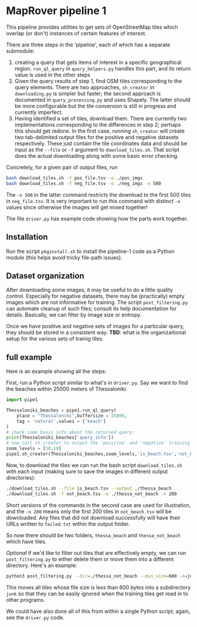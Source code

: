 # MapRover pipeline 1

This pipeline provides utilities to get sets of OpenStreetMap tiles which overlap (or don't) instances of certain features of interest.

There are three steps in the 'pipeline', each of which has a separate submodule:
1. creating a query that gets items of interest in a specific geographical region. `run_ql_query` in `query_helpers.py` handles this part, and its return value is used in the other steps
2. Given the query results of step 1, find OSM tiles corresponding to the query elements. There are two approaches, `sh_creator` in `downloading.py` is simpler but faster; the second approach is documented in `query_processing.py` and uses Shapely. The latter should be more configurable but the tile conversion is still in progress and currently imperfect. 
3. Having identified a set of tiles, download them. There are currently two implementations corresponding to the differences in step 2; perhaps this should get redone. In the first case, running `sh_creator` will create two tab-delimited output files for the positive and negative datasets respectively. These just contain the tile coordinates data and should be input as the `--file` or `-f` argument to `download_tiles.sh`. That script does the actual downloading along with some basic error checking.

Concretely, for a given pair of output files, run

```bash
bash download_tiles.sh -f pos_file.tsv -o ./pos_imgs
bash download_tiles.sh -f neg_file.tsv -o ./neg_imgs -n 500
```

The `-n 500` in the latter command restricts the download to the first 500 tiles in `neg_file.tsv`. It is very important to run this command with distinct `-o` values since otherwise the images will get mixed together!

The file `driver.py` has example code showing how the parts work together.

## Installation

Run the script `pkginstall.sh` to install the pipeline-1 code as a Python module (this helps avoid tricky file-path issues).

## Dataset organization

After downloading some images, it may be useful to do a little quality control. Especially for negative datasets, there may be (practically) empty images which are not informative for training. The script `post_filtering.py` can automate cleanup of such files; consult its help documentation for details. Basically, we can filter by image size or entropy.

Once we have positive and negative sets of images for a particular query, they should be stored in a consistent way. __TBD__: what is the organizaitional setup for the various sets of trainig tiles.

## full example

Here is an example showing all the steps:

First, run a Python script similar to what's in `driver.py`. Say we want to find the beaches within 25000 meters of Thessaloniki:

```python
import pipe1

Thessaloniki_beaches = pipe1.run_ql_query(
    place = "Thessaloniki",buffersize = 25000,
    tag = 'natural',values = ['beach']
)
# check some basic info about the returned query:
print(Thessaloniki_beaches['query_info'])
# now call sh_creator to output the 'positive' and 'negative' training sets
zoom_levels = [18,19]
pipe1.sh_creator(Thessaloniki_beaches,zoom_levels,'is_beach.tsv','not_beach.tsv')
```

Now, to download the tiles we can run the bash script `download_tiles.sh` with each input (making sure to save the images in different output directories):

```bash
./download_tiles.sh --file is_beach.tsv --output ./thessa_beach
./download_tiles.sh -f not_beach.tsv -o ./thessa_not_beach -n 200
```

Short versions of the commands in the second case are used for illustration, and the `-n 200` means only the first 200 tiles in `not_beach.tsv` will be downloaded. Any files that did not download successfully will have their URLs written to `failed.txt` within the output folder.

So now there should be two folders, `thessa_beach` and `thessa_not_beach` which have tiles.

_Optional_ if we'd like to filter out tiles that are effectively empty, we can run `post_filtering.py` to either delete them or move them into a different directory. Here's an example:

```bash
python3 post_filtering.py --dir=./thessa_not_beach --min_size=600 -o=junk
```

This moves all tiles whose file size is less than 600 bytes into a subdirectory `junk` so that they can be easily ignored when the training tiles get read in to other programs.

We could have also done all of this from within a single Python script; again, see the `driver.py` code.